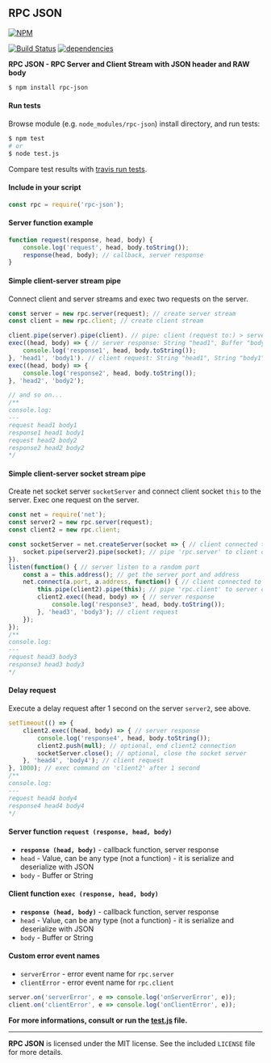 ## RPC JSON
[![NPM](https://nodei.co/npm/rpc-json.png?downloads=true&downloadRank=true&stars=true)](https://nodei.co/npm/rpc-json/)

[![Build Status](https://travis-ci.org/RealTimeCom/rpc-json.svg?branch=master)](http://travis-ci.org/RealTimeCom/rpc-json)
[![dependencies](https://david-dm.org/RealTimeCom/rpc-json.svg)](https://david-dm.org/RealTimeCom/rpc-json)

**RPC JSON - RPC Server and Client Stream with JSON header and RAW body**
```sh
$ npm install rpc-json
```
#### Run tests
Browse module (e.g. `node_modules/rpc-json`) install directory, and run tests:
```sh
$ npm test
# or
$ node test.js
```
Compare test results with <a href="https://travis-ci.org/RealTimeCom/rpc-json">travis run tests</a>.

#### Include in your script
```js
const rpc = require('rpc-json');
```
#### Server function example
```js
function request(response, head, body) {
    console.log('request', head, body.toString());
    response(head, body); // callback, server response
}
```
#### Simple client-server stream pipe
Connect client and server streams and exec two requests on the server.
```js
const server = new rpc.server(request); // create server stream
const client = new rpc.client; // create client stream

client.pipe(server).pipe(client). // pipe: client (request to:) > server (response back to:) > client
exec((head, body) => { // server response: String "head1", Buffer "body1"
    console.log('response1', head, body.toString());
}, 'head1', 'body1'). // client request: String "head1", String "body1"
exec((head, body) => {
    console.log('response2', head, body.toString());
}, 'head2', 'body2');

// and so on...
/**
console.log:
---
request head1 body1
response1 head1 body1
request head2 body2
response2 head2 body2
*/
```
#### Simple client-server socket stream pipe
Create net socket server `socketServer` and connect client socket `this` to the server. Exec one request on the server.
```js
const net = require('net');
const server2 = new rpc.server(request);
const client2 = new rpc.client;

const socketServer = net.createServer(socket => { // client connected to the server:
    socket.pipe(server2).pipe(socket); // pipe 'rpc.server' to client connection 'socket'
}).
listen(function() { // server listen to a random port
    const a = this.address(); // get the server port and address
    net.connect(a.port, a.address, function() { // client connected to the server:
        this.pipe(client2).pipe(this); // pipe 'rpc.client' to server connection 'this'
        client2.exec((head, body) => { // server response
            console.log('response3', head, body.toString());
        }, 'head3', 'body3'); // client request
    });
});
/**
console.log:
---
request head3 body3
response3 head3 body3
*/
```
#### Delay request
Execute a delay request after 1 second on the server `server2`, see above.
```js
setTimeout(() => {
    client2.exec((head, body) => { // server response
        console.log('response4', head, body.toString());
        client2.push(null); // optional, end client2 connection
        socketServer.close(); // optional, close the socket server
    }, 'head4', 'body4'); // client request
}, 1000); // exec command on 'client2' after 1 second
/**
console.log:
---
request head4 body4
response4 head4 body4
*/
```
#### Server function `request (response, head, body)`
* <b><code>response (head, body)</code></b> - callback function, server response
* `head` - Value, can be any type (not a function) - it is serialize and deserialize with JSON
* `body` - Buffer or String

#### Client function `exec (response, head, body)`
* <b><code>response (head, body)</code></b> - callback function, server response
* `head` - Value, can be any type (not a function) - it is serialize and deserialize with JSON
* `body` - Buffer or String

#### Custom error event names
* `serverError` - error event name for `rpc.server`
* `clientError` - error event name for `rpc.client`

```js
server.on('serverError', e => console.log('onServerError', e));
client.on('clientError', e => console.log('onClientError', e));
```

**For more informations, consult or run the <a href="https://github.com/RealTimeCom/rpc-json/blob/master/test.js"><b>test.js</b></a> file.**

--------------------------------------------------------
**RPC JSON** is licensed under the MIT license. See the included `LICENSE` file for more details.
